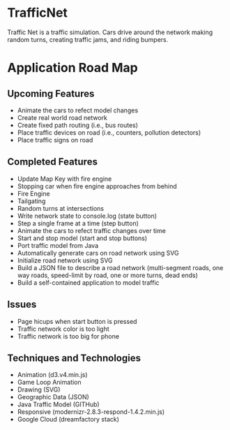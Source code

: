 # TrafficNet
Traffic Net is a traffic simulation. Cars drive around the network making random turns, creating traffic jams, and riding bumpers. 

# Application Road Map

## Upcoming Features

* Animate the cars to refect model changes
* Create real world road network
* Create fixed path routing (i.e., bus routes)
* Place traffic devices on road (i.e., counters, pollution detectors)
* Place traffic signs on road 

## Completed Features

* Update Map Key with fire engine
* Stopping car when fire engine approaches from behind
* Fire Engine
* Tailgating
* Random turns at intersections
* Write network state to console.log (state button)
* Step a single frame at a time (step button)
* Animate the cars to refect traffic changes over time
* Start and stop model (start and stop buttons)
* Port traffic model from Java
* Automatically generate cars on road network using SVG
* Initialize road network using SVG
* Build a JSON file to describe a road network (multi-segment roads, one way roads, speed-limit by road, one or more turns, dead ends)
* Build a self-contained application to model traffic
## Issues
* Page hicups when start button is pressed</li>
* Traffic network color is too light
* Traffic network is too big for phone

## Techniques and Technologies

* Animation (d3.v4.min.js)
* Game Loop Animation
* Drawing (SVG)
* Geographic Data (JSON)
* Java Traffic Model (GITHub)
* Responsive (modernizr-2.8.3-respond-1.4.2.min.js)
* Google Cloud (dreamfactory stack)

